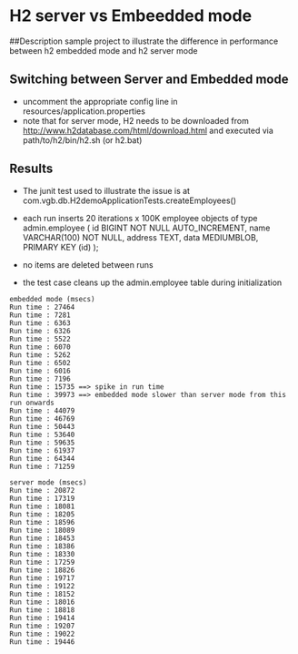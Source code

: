 # H2 server vs Embeedded mode
##Description
sample project to illustrate the difference in performance between h2 embedded mode and h2 server mode

## Switching between Server and Embedded mode
* uncomment the appropriate config line in resources/application.properties
* note that for server mode, H2 needs to be downloaded from http://www.h2database.com/html/download.html and executed via path/to/h2/bin/h2.sh (or h2.bat) 

## Results
* The junit test used to illustrate the issue is at com.vgb.db.H2demoApplicationTests.createEmployees()
* each run inserts 20 iterations x 100K employee objects  of type
admin.employee (
  id      BIGINT       NOT NULL AUTO_INCREMENT,
  name    VARCHAR(100) NOT NULL,
  address TEXT,
  data MEDIUMBLOB,
  PRIMARY KEY (id)
);

* no items are deleted between runs

* the test case cleans up the admin.employee table during initialization

```
embedded mode (msecs)
Run time : 27464
Run time : 7281
Run time : 6363
Run time : 6326
Run time : 5522
Run time : 6070
Run time : 5262
Run time : 6502
Run time : 6016
Run time : 7196
Run time : 15735 ==> spike in run time
Run time : 39973 ==> embedded mode slower than server mode from this run onwards
Run time : 44079
Run time : 46769
Run time : 50443
Run time : 53640
Run time : 59635
Run time : 61937
Run time : 64344
Run time : 71259

server mode (msecs)
Run time : 20872
Run time : 17319
Run time : 18081
Run time : 18205
Run time : 18596
Run time : 18089
Run time : 18453
Run time : 18386
Run time : 18330
Run time : 17259
Run time : 18826
Run time : 19717
Run time : 19122
Run time : 18152
Run time : 18016
Run time : 18818
Run time : 19414
Run time : 19207
Run time : 19022
Run time : 19446
```


